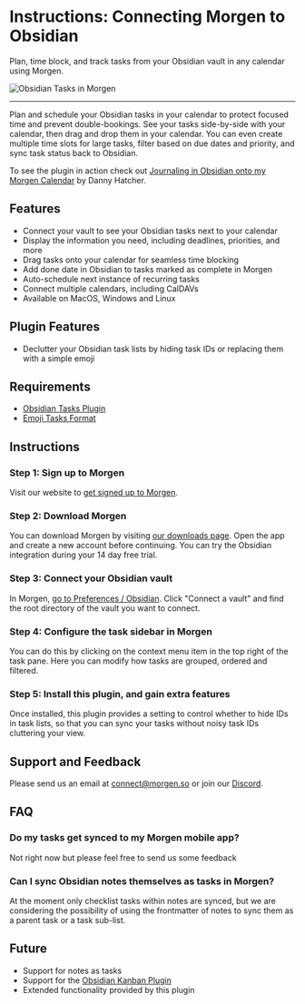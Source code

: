 # Instructions: Connecting Morgen to Obsidian

Plan, time block, and track tasks from your Obsidian vault in any calendar using Morgen.

![Obsidian Tasks in Morgen](https://d3rr38k70shmdg.cloudfront.net/images/obsidian_morgen_cover.jpg)

-----

Plan and schedule your Obsidian tasks in your calendar to protect focused time
and prevent double-bookings. See your tasks side-by-side with your calendar,
then drag and drop them in your calendar. You can even create multiple time
slots for large tasks, filter based on due dates and priority, and sync task
status back to Obsidian.

To see the plugin in action check out [Journaling in Obsidian onto my Morgen Calendar](https://www.youtube.com/watch?v=wxdQE8i95po) by Danny Hatcher.

## Features

- Connect your vault to see your Obsidian tasks next to your calendar
- Display the information you need, including deadlines, priorities, and more
- Drag tasks onto your calendar for seamless time blocking
- Add done date in Obsidian to tasks marked as complete in Morgen
- Auto-schedule next instance of recurring tasks
- Connect multiple calendars, including CalDAVs
- Available on MacOS, Windows and Linux

## Plugin Features
 - Declutter your Obsidian task lists by hiding task IDs or replacing them with a simple emoji

## Requirements

 - [Obsidian Tasks Plugin](https://publish.obsidian.md/tasks/Introduction)
 - [Emoji Tasks Format](https://publish.obsidian.md/tasks/Reference/Task+Formats/Tasks+Emoji+Format)

## Instructions

### Step 1: Sign up to Morgen

Visit our website to [get signed up to Morgen](https://platform.morgen.so/auth/signup).

### Step 2: Download Morgen

You can download Morgen by visiting [our downloads page](https://platform.morgen.so/download).
Open the app and create a new account before continuing. You can try the
Obsidian integration during your 14 day free trial.

### Step 3: Connect your Obsidian vault

In Morgen,
<a href="morgen://open-preferences-obsidian">go to Preferences / Obsidian</a>.
Click "Connect a vault" and find the root directory of the vault you want to connect.

### Step 4: Configure the task sidebar in Morgen

You can do this by clicking on the context menu item in the top right of the
task pane. Here you can modify how tasks are grouped, ordered and filtered.

### Step 5: Install this plugin, and gain extra features

Once installed, this plugin provides a setting to control whether to hide IDs in task 
lists, so that you can sync your tasks without noisy task IDs cluttering your view.

## Support and Feedback

Please send us an email at [connect@morgen.so](mailto:connect@morgen.so) or join
our [Discord](https://discord.gg/KNaeNhZ9yf).

## FAQ

### Do my tasks get synced to my Morgen mobile app?

Not right now but please feel free to send us some feedback

### Can I sync Obsidian notes themselves as tasks in Morgen?

At the moment only checklist tasks within notes are synced, but we are
considering the possibility of using the frontmatter of notes to sync them
as a parent task or a task sub-list.

## Future

 - Support for notes as tasks
 - Support for the [Obsidian Kanban Plugin](https://morgen.canny.io/feature-requests/p/obsidian-integration-kanban-plugin-support)
 - Extended functionality provided by this plugin

